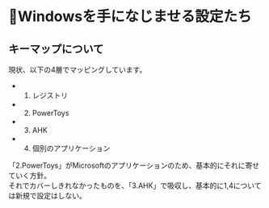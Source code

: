 # 🐬Windowsを手になじませる設定たち
## キーマップについて
現状、以下の4層でマッピングしています。

- 1. レジストリ
- 2. PowerToys
- 3. AHK
- 4. 個別のアプリケーション

「2.PowerToys」がMicrosoftのアプリケーションのため、基本的にそれに寄せていく方針。  
それでカバーしきれなかったものを、「3.AHK」で吸収し、基本的に1,4については新規で設定はしない。  
